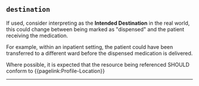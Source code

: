 ## `destination`

If used, consider interpreting as the **Intended Destination** in the real world, this could change between being marked as "dispensed" and the patient receiving the medication.

For example, within an inpatient setting, the patient could have been transferred to a different ward before the dispensed medication is delivered.

Where possible, it is expected that the resource being referenced SHOULD conform to {{pagelink:Profile-Location}}

---
